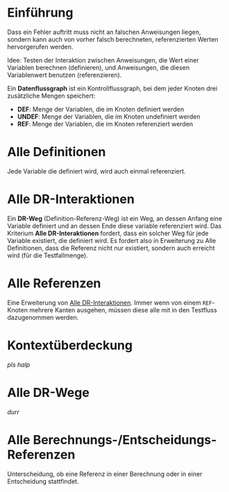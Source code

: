 # Einführung
Dass ein Fehler auftritt muss nicht an falschen Anweisungen liegen, sondern kann auch von vorher falsch berechneten, referenzierten Werten hervorgerufen werden.

Idee: Testen der Interaktion zwischen Anweisungen, die Wert einer Variablen berechnen (definieren), und Anweisungen, die diesen Variablenwert benutzen (referenzieren).

Ein **Datenflussgraph** ist ein Kontrollflussgraph, bei dem jeder Knoten drei zusätzliche Mengen speichert:
* **DEF**: Menge der Variablen, die im Knoten definiert werden
* **UNDEF**: Menge der Variablen, die im Knoten undefiniert werden
* **REF**: Menge der Variablen, die im Knoten referenziert werden

# Alle Definitionen
Jede Variable die definiert wird, wird auch einmal referenziert.


# Alle DR-Interaktionen
Ein **DR-Weg** (Definition-Referenz-Weg) ist ein Weg, an dessen Anfang eine Variable definiert und an dessen Ende diese variable referenziert wird. Das Kriterium **Alle DR-Interaktionen** fordert, dass ein solcher Weg für jede Variable existiert, die definiert wird. Es fordert also in Erweiterung zu Alle Definitionen, dass die Referenz nicht nur existiert, sondern auch erreicht wird (für die Testfallmenge).


# Alle Referenzen
Eine Erweiterung von [Alle DR-Interaktionen](#alle-dr-interaktionen). Immer wenn von einem `REF`-Knoten mehrere Kanten ausgehen, müssen diese alle mit in den Testfluss dazugenommen werden.


# Kontextüberdeckung
*pls halp*


# Alle DR-Wege
*durr*


# Alle Berechnungs-/Entscheidungs-Referenzen
Unterscheidung, ob eine Referenz in einer Berechnung oder in einer Entscheidung stattfindet.
